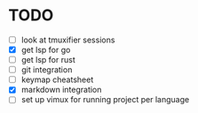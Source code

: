 # TODO

- [ ] look at tmuxifier sessions
- [x] get lsp for go
- [ ] get lsp for rust
- [ ] git integration
- [ ] keymap cheatsheet
- [x] markdown integration
- [ ] set up vimux for running project per language
